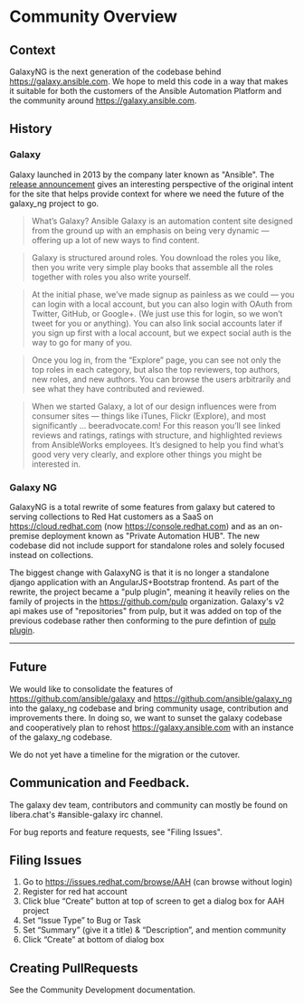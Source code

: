 # Community Overview


## Context

GalaxyNG is the next generation of the codebase behind https://galaxy.ansible.com. We hope to meld this code
in a way that makes it suitable for both the customers of the Ansible Automation Platform and the community
around https://galaxy.ansible.com.


## History

### Galaxy

Galaxy launched in 2013 by the company later known as "Ansible". The [release announcement](https://groups.google.com/g/ansible-project/c/W40GgVxbU6U/m/uk1ruEdC-TAJ) gives an interesting perspective
of the original intent for the site that helps provide context for where we need the future of the galaxy_ng project to go.

> What’s Galaxy?  Ansible Galaxy is an automation content site designed from the ground up with an emphasis on being very dynamic — offering up a lot of new ways to find content.

> Galaxy is structured around roles.   You download the roles you like, then you write very simple play books that assemble all the roles together with roles you also write yourself.

> At the initial phase, we’ve made signup as painless as we could — you can login with a local account, but you can also login with OAuth from Twitter, GitHub, or Google+.   (We just use this for login, so we won’t tweet for you or anything).   You can also link social accounts later if you sign up first with a local account, but we expect social auth is the way to go for many of you.

> Once you log in, from the “Explore” page, you can see not only the top roles in each category, but also the top reviewers, top authors, new roles, and new authors.  You can browse the users arbitrarily and see what they have contributed and reviewed.

> When we started Galaxy, a lot of our design influences were from consumer sites — things like iTunes, Flickr (Explore), and most significantly … beeradvocate.com!  For this reason you’ll see linked reviews and ratings, ratings with structure, and highlighted reviews from AnsibleWorks employees.   It’s designed to help you find what’s good very very clearly, and explore other things you might be interested in.

### Galaxy NG

GalaxyNG is a total rewrite of some features from galaxy but catered to serving collections to Red Hat customers as a SaaS on https://cloud.redhat.com (now https://console.redhat.com) and as an on-premise deployment known as "Private Automation HUB". The new codebase did not include support for standalone roles and solely focused instead on collections.

The biggest change with GalaxyNG is that it is no longer a standalone django application with an AngularJS+Bootstrap frontend. As part of the rewrite, the project became a "pulp plugin", meaning it heavily relies on the family of projects in the https://github.com/pulp organization. Galaxy's v2 api makes use of "repositories" from pulp, but it was added on top of the previous codebase rather then conforming to the pure defintion of [pulp plugin](https://docs.pulpproject.org/pulpcore/plugins/index.html).


---


## Future

We would like to consolidate the features of https://github.com/ansible/galaxy and https://github.com/ansible/galaxy_ng
into the galaxy_ng codebase and bring community usage, contribution and improvements there. In doing so, we want to sunset
the galaxy codebase and cooperatively plan to rehost https://galaxy.ansible.com with an instance of the galaxy_ng codebase.

We do not yet have a timeline for the migration or the cutover. 


## Communication and Feedback.

The galaxy dev team, contributors and community can mostly be found on libera.chat's #ansible-galaxy irc channel.

For bug reports and feature requests, see "Filing Issues".


## Filing Issues

1. Go to https://issues.redhat.com/browse/AAH (can browse without login)
2. Register for red hat account
3. Click blue “Create” button at top of screen to get a dialog box for AAH project
4. Set “Issue Type” to Bug or Task
5. Set “Summary” (give it a title) & “Description”, and mention community
6. Click “Create” at bottom of dialog box


## Creating PullRequests

See the Community Development documentation.
